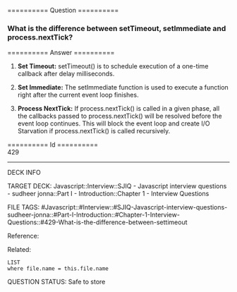 ========== Question ==========  

### What is the difference between setTimeout, setImmediate and process.nextTick?  

========== Answer ==========  

1. **Set Timeout:** setTimeout() is to schedule execution of a one-time callback after delay milliseconds.

2. **Set Immediate:** The setImmediate function is used to execute a function right after the current event loop finishes.

3. **Process NextTick:** If process.nextTick() is called in a given phase, all the callbacks passed to process.nextTick() will be resolved before the event loop continues. This will block the event loop and create I/O Starvation if process.nextTick() is called recursively.

========== Id ==========  
429

---

DECK INFO

TARGET DECK: Javascript::Interview::SJIQ - Javascript interview questions - sudheer jonna::Part I - Introduction::Chapter 1 - Interview Questions

FILE TAGS: #Javascript::#Interview::#SJIQ-Javascript-interview-questions-sudheer-jonna::#Part-I-Introduction::#Chapter-1-Interview-Questions::#429-What-is-the-difference-between-settimeout

Reference:

Related:

```dataview
LIST
where file.name = this.file.name
```

QUESTION STATUS: Safe to store

